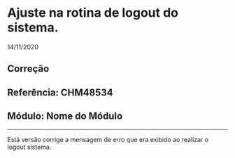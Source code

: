 # Ajuste na rotina de logout do sistema.
14/11/2020
## Correção
## Referência: CHM48534
## Módulo: Nome do Módulo
***

Está versão corrige a mensagem de erro que era exibido ao realizar o logout sistema.